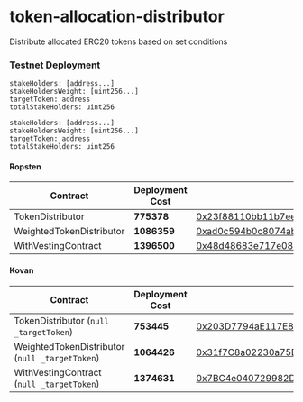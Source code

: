 # token-allocation-distributor
Distribute allocated ERC20 tokens based on set conditions

### Testnet Deployment

```
stakeHolders: [address...]  
stakeHoldersWeight: [uint256...]
targetToken: address
totalStakeHolders: uint256
```

```
stakeHolders: [address...]  
stakeHoldersWeight: [uint256...]
targetToken: address
totalStakeHolders: uint256
```

#### Ropsten  

|Contract| Deployment Cost | Address |
|-|-| --|
|TokenDistributor| **775378** | [0x23f88110bb11b7eeb72d1e31ad204d42312033ca](https://ropsten.etherscan.io/address/0x23f88110bb11b7eeb72d1e31ad204d42312033ca)|  
|WeightedTokenDistributor| **1086359** |[0xad0c594b0c8074ab4de2b0c26d86e228307b52f6](https://ropsten.etherscan.io/address/0xad0c594b0c8074ab4de2b0c26d86e228307b52f6)|  
|WithVestingContract| **1396500** |[0x48d48683e717e08d46ca45885950e9de3bac8478](https://ropsten.etherscan.io/address/0x48d48683e717e08d46ca45885950e9de3bac8478)|  


#### Kovan  

|Contract| Deployment Cost | Address |
|-|-| --|
|TokenDistributor (`null _targetToken`)| **753445** | [0x203D7794aE117E8294e48F393A815CC8FFAf64b6](https://kovan.etherscan.io/address/0x203D7794aE117E8294e48F393A815CC8FFAf64b6)|  
|WeightedTokenDistributor (`null _targetToken`)| **1064426** |[0x31f7C8a02230a75BD3d6b534DD46415b5c9a1b53](https://kovan.etherscan.io/address/0x31f7C8a02230a75BD3d6b534DD46415b5c9a1b53)|  
|WithVestingContract (`null _targetToken`)| **1374631** |[0x7BC4e040729982DB3b12C91aAa34ac6498703827](https://kovan.etherscan.io/address/0x7BC4e040729982DB3b12C91aAa34ac6498703827)|  

